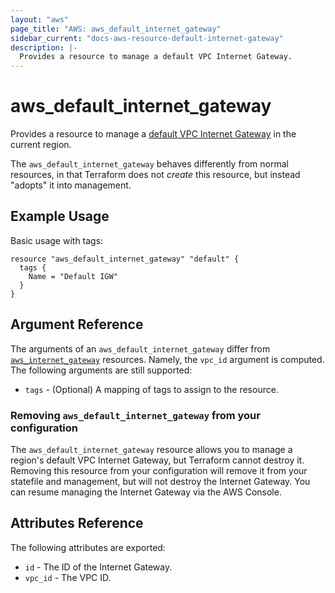 ```yaml
---
layout: "aws"
page_title: "AWS: aws_default_internet_gateway"
sidebar_current: "docs-aws-resource-default-internet-gateway"
description: |-
  Provides a resource to manage a default VPC Internet Gateway.
---
```


# aws_default_internet_gateway

Provides a resource to manage a [default VPC Internet Gateway](https://docs.aws.amazon.com/AmazonVPC/latest/UserGuide/default-vpc.html#default-vpc-components)
in the current region.

The `aws_default_internet_gateway` behaves differently from normal resources, in that
Terraform does not _create_ this resource, but instead "adopts" it into management.

## Example Usage

Basic usage with tags:

```hcl
resource "aws_default_internet_gateway" "default" {
  tags {
    Name = "Default IGW"
  }
}
```

## Argument Reference

The arguments of an `aws_default_internet_gateway` differ from [`aws_internet_gateway`](internet_gateway.html) resources.
Namely, the `vpc_id` argument is computed.
The following arguments are still supported:

* `tags` - (Optional) A mapping of tags to assign to the resource.

### Removing `aws_default_internet_gateway` from your configuration

The `aws_default_internet_gateway` resource allows you to manage a region's default VPC Internet Gateway,
but Terraform cannot destroy it. Removing this resource from your configuration
will remove it from your statefile and management, but will not destroy the Internet Gateway.
You can resume managing the Internet Gateway via the AWS Console.

## Attributes Reference

The following attributes are exported:

* `id` - The ID of the Internet Gateway.
* `vpc_id` - The VPC ID.
